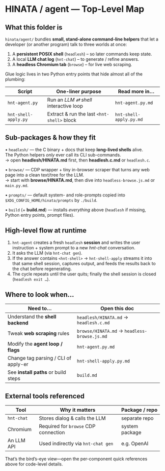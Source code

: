 HINATA / agent — Top-Level Map
==============================

What this folder is  
-------------------
`hinata/agent/` bundles **small, stand-alone command-line helpers** that let a
developer (or another program) talk to three worlds at once:

1. A **persistent POSIX shell** (`headlesh`) – so later commands keep state.  
2. A local **LLM chat log** (`hnt-chat`) – to generate / refine answers.  
3. A **headless Chromium tab** (`browse`) – for live web scraping.

Glue logic lives in two Python entry points that hide almost all of the
plumbing:

| Script             | One-liner purpose                        | Read more in…          |
|--------------------|------------------------------------------|------------------------|
| `hnt-agent.py`     | Run an *LLM ⇄ shell* interactive loop    | `hnt-agent.py.md`      |
| `hnt-shell-apply.py`| Extract & run the last `<hnt-shell>` block| `hnt-shell-apply.py.md`|

Sub-packages & how they fit
---------------------------
• `headlesh/` — the C binary + docs that keep **long-lived shells** alive.  
  The Python helpers *only* ever call its CLI sub-commands.  
  → open **headlesh/HINATA.md** first, then **headlesh.c.md** or `headlesh.c`.

• `browse/`   — CDP wrapper + tiny in-browser scraper that turns any web page
  into a clean text/tree for the LLM.  
  → start with **browse/HINATA.md**, then dive into `headless-browse.js.md` or
  `main.py.md`.

• `prompts/`  — default system- and role-prompts copied into
  `$XDG_CONFIG_HOME/hinata/prompts` by `./build`.

• `build` (+ **build.md**) — installs *everything* above (`headlesh` if
  missing, Python entry points, prompt files).

High-level flow at runtime
--------------------------
1. `hnt-agent` creates a fresh `headlesh` **session** and writes the user
   instruction + system prompt to a new *hnt-chat* conversation.  
2. It asks the LLM (via `hnt-chat gen`).  
3. If the answer contains `<hnt-shell>` → `hnt-shell-apply` streams it into
   that same shell session, captures output, and feeds the results back to the
   chat before regenerating.  
4. The cycle repeats until the user quits; finally the shell session is
   closed (`headlesh exit …`).

Where to look when…
--------------------
Need to…                             | Open this doc
-------------------------------------|---------------------------------------------
Understand the **shell backend**     | `headlesh/HINATA.md` → `headlesh.c.md`
Tweak **web scraping** rules         | `browse/HINATA.md` → `headless-browse.js.md`
Modify the **agent loop / flags**    | `hnt-agent.py.md`
Change tag parsing / CLI of apply-er | `hnt-shell-apply.py.md`
See **install paths** or build steps | `build.md`

External tools referenced
-------------------------
Tool          | Why it matters                         | Package / repo
--------------|----------------------------------------|----------------
`hnt-chat`    | Stores dialog & calls the LLM          | separate repo
Chromium      | Required for `browse` CDP connection   | system package
An LLM API    | Used indirectly via `hnt-chat gen`     | e.g. OpenAI

That’s the bird’s-eye view—open the per-component quick references above for
code-level details.